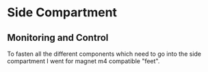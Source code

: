 # Side Compartment

## Monitoring and Control

To fasten all the different components which need to go into the side compartment I went for magnet m4 compatible "feet".

